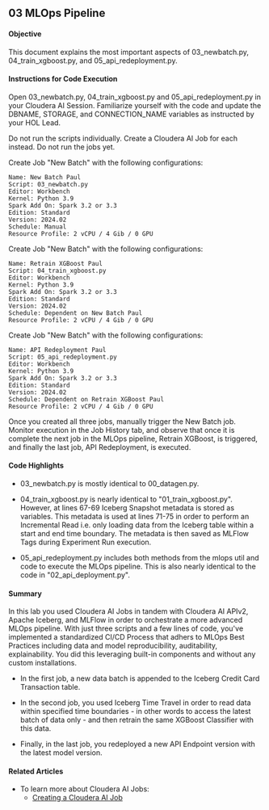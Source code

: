 ## 03 MLOps Pipeline

#### Objective

This document explains the most important aspects of 03_newbatch.py, 04_train_xgboost.py, and 05_api_redeployment.py.

#### Instructions for Code Execution

Open 03_newbatch.py, 04_train_xgboost.py and 05_api_redeployment.py in your Cloudera AI Session. Familiarize yourself with the code and update the DBNAME, STORAGE, and CONNECTION_NAME variables as instructed by your HOL Lead.

Do not run the scripts individually. Create a Cloudera AI Job for each instead. Do not run the jobs yet.

Create Job "New Batch" with the following configurations:

```
Name: New Batch Paul
Script: 03_newbatch.py
Editor: Workbench
Kernel: Python 3.9
Spark Add On: Spark 3.2 or 3.3
Edition: Standard
Version: 2024.02
Schedule: Manual
Resource Profile: 2 vCPU / 4 Gib / 0 GPU
```

Create Job "New Batch" with the following configurations:

```
Name: Retrain XGBoost Paul
Script: 04_train_xgboost.py
Editor: Workbench
Kernel: Python 3.9
Spark Add On: Spark 3.2 or 3.3
Edition: Standard
Version: 2024.02
Schedule: Dependent on New Batch Paul
Resource Profile: 2 vCPU / 4 Gib / 0 GPU
```

Create Job "New Batch" with the following configurations:

```
Name: API Redeployment Paul
Script: 05_api_redeployment.py
Editor: Workbench
Kernel: Python 3.9
Spark Add On: Spark 3.2 or 3.3
Edition: Standard
Version: 2024.02
Schedule: Dependent on Retrain XGBoost Paul
Resource Profile: 2 vCPU / 4 Gib / 0 GPU
```

Once you created all three jobs, manually trigger the New Batch job. Monitor execution in the Job History tab, and observe that once it is complete the next job in the MLOps pipeline, Retrain XGBoost, is triggered, and finally the last job, API Redeployment, is executed.

#### Code Highlights

* 03_newbatch.py is mostly identical to 00_datagen.py.

* 04_train_xgboost.py is nearly identical to "01_train_xgboost.py". However, at lines 67-69 Iceberg Snapshot metadata is stored as variables. This metadata is used at lines 71-75 in order to perform an Incremental Read i.e. only loading data from the Iceberg table within a start and end time boundary. The metadata is then saved as MLFlow Tags during Experiment Run execution.

* 05_api_redeployment.py includes both methods from the mlops util and code to execute the MLOps pipeline. This is also nearly identical to the code in "02_api_deployment.py".

#### Summary

In this lab you used Cloudera AI Jobs in tandem with Cloudera AI APIv2, Apache Iceberg, and MLFlow in order to orchestrate a more advanced MLOps pipeline. With just three scripts and a few lines of code, you've implemented a standardized CI/CD Process that adhers to MLOps Best Practices including data and model reproducibility, auditability, explainability. You did this leveraging built-in components and without any custom installations.

* In the first job, a new data batch is appended to the Iceberg Credit Card Transaction table.

* In the second job, you used Iceberg Time Travel in order to read data within specified time boundaries - in other words to access the latest batch of data only - and then retrain the same XGBoost Classifier with this data.

* Finally, in the last job, you redeployed a new API Endpoint version with the latest model version.

#### Related Articles

* To learn more about Cloudera AI Jobs:
  * [Creating a Cloudera AI Job](https://docs.cloudera.com/machine-learning/cloud/jobs-pipelines/topics/ml-creating-a-job-c.html)
